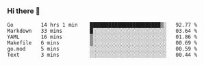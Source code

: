 ### Hi there 👋

<!--
**yeya24/yeya24** is a ✨ _special_ ✨ repository because its `README.md` (this file) appears on your GitHub profile.

Here are some ideas to get you started:

- 🔭 I’m currently working on ...
- 🌱 I’m currently learning ...
- 👯 I’m looking to collaborate on ...
- 🤔 I’m looking for help with ...
- 💬 Ask me about ...
- 📫 How to reach me: ...
- 😄 Pronouns: ...
- ⚡ Fun fact: ...
-->

<!--START_SECTION:waka-->

```text
Go         14 hrs 1 min    ███████████████████████▒░   92.77 %
Markdown   33 mins         █░░░░░░░░░░░░░░░░░░░░░░░░   03.64 %
YAML       16 mins         ▒░░░░░░░░░░░░░░░░░░░░░░░░   01.86 %
Makefile   6 mins          ▒░░░░░░░░░░░░░░░░░░░░░░░░   00.69 %
go.mod     5 mins          ░░░░░░░░░░░░░░░░░░░░░░░░░   00.59 %
Text       3 mins          ░░░░░░░░░░░░░░░░░░░░░░░░░   00.44 %
```

<!--END_SECTION:waka-->
